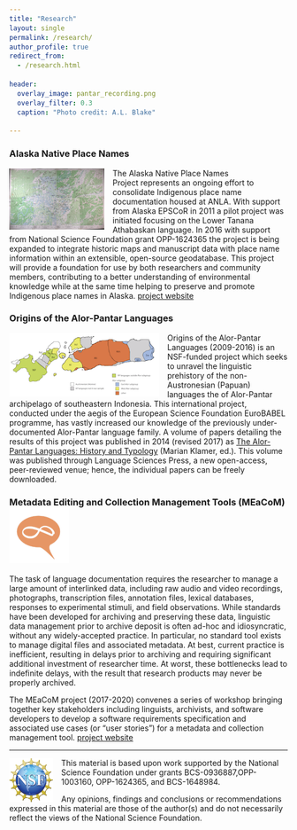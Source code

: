 ```yaml
---
title: "Research"
layout: single
permalink: /research/
author_profile: true
redirect_from:
  - /research.html

header:
  overlay_image: pantar_recording.png
  overlay_filter: 0.3
  caption: "Photo credit: A.L. Blake"

---
```


### Alaska Native Place Names

<img src="/images/andrews-map-sm.png" width="172" height="110" align="left" style="margin-right:15px;" >  The Alaska Native Place Names Project represents an ongoing effort to consolidate Indigenous place name documentation housed at ANLA. With support from Alaska EPSCoR in 2011 a pilot project was initiated focusing on the Lower Tanana Athabaskan language. In 2016 with support from National Science Foundation grant OPP-1624365 the project is being expanded to integrate historic maps and manuscript data with place name information within an extensible, open-source geodatabase. This project will provide a foundation for use by both researchers and community members, contributing to a better understanding of environmental knowledge while at the same time helping to preserve and promote Indigenous place names in Alaska. [project website](http://akplacenames.org)




### Origins of the Alor-Pantar Languages

<img src="/images/aprelations.png" width="271" height="115" align="left" style="margin-right:15px;"> Origins of the Alor-Pantar Languages</a> (2009-2016) is an NSF-funded project which seeks to unravel the linguistic prehistory of the non-Austronesian (Papuan) languages the of Alor-Pantar archipelago of southeastern Indonesia. This international project, conducted under the aegis of the European Science Foundation EuroBABEL programme, has vastly increased our knowledge of the previously under-documented Alor-Pantar language family. A volume of papers detailing the results of this project was published in 2014 (revised 2017) as [The Alor-Pantar Languages: History and Typology](http://langsci-press.org/catalog/book/22) (Marian Klamer, ed.). This volume was published through Language Sciences Press, a new open-access, peer-reviewed venue; hence, the individual papers can be freely downloaded.

### Metadata Editing and Collection Management Tools (MEaCoM) ![MEaCoM](/images/saymorex_icon.png)

 The task of language documentation  requires the researcher to manage a large amount of interlinked data, including raw audio and video recordings, photographs, transcription files, annotation files, lexical databases, responses to experimental stimuli, and field observations. While standards have been developed for archiving and preserving these data, linguistic data management prior to archive deposit is often ad-hoc and idiosyncratic, without any widely-accepted practice. In particular, no standard tool exists to manage digital files and associated metadata. At best, current practice is inefficient, resulting in delays prior to archiving and requiring significant additional investment of researcher time. At worst, these bottlenecks lead to indefinite delays, with the result that research products may never be properly archived.

The MEaCoM project (2017-2020) convenes a series of workshop bringing together key stakeholders including linguists, archivists, and software developers to develop a software requirements specification and associated use cases (or “user stories”) for a metadata and collection management tool. [project website](https://sites.google.com/a/hawaii.edu/meacom/home)




<hr>
<div class="page__footer-copyright">
<img src="/images/NSFlogoTrans.png" alt="NSF" width="79" height="79" align="left" style="margin-right:15px;">This material is based upon work supported by the National Science Foundation under grants BCS-0936887,OPP-1003160,  OPP-1624365, and   BCS-1648984.

Any opinions, findings and conclusions or recommendations expressed in this material are those of the author(s) and do not necessarily reflect the views of the National Science Foundation.</div>
